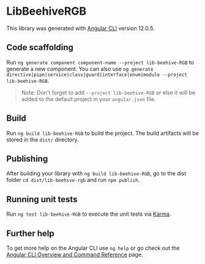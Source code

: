 # LibBeehiveRGB

This library was generated with [Angular CLI](https://github.com/angular/angular-cli) version 12.0.5.

## Code scaffolding

Run `ng generate component component-name --project lib-beehive-RGB` to generate a new component. You can also use `ng generate directive|pipe|service|class|guard|interface|enum|module --project lib-beehive-RGB`.
> Note: Don't forget to add `--project lib-beehive-RGB` or else it will be added to the default project in your `angular.json` file. 

## Build

Run `ng build lib-beehive-RGB` to build the project. The build artifacts will be stored in the `dist/` directory.

## Publishing

After building your library with `ng build lib-beehive-RGB`, go to the dist folder `cd dist/lib-beehive-rgb` and run `npm publish`.

## Running unit tests

Run `ng test lib-beehive-RGB` to execute the unit tests via [Karma](https://karma-runner.github.io).

## Further help

To get more help on the Angular CLI use `ng help` or go check out the [Angular CLI Overview and Command Reference](https://angular.io/cli) page.
